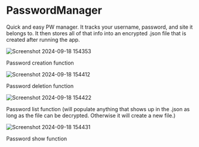 # PasswordManager

Quick and easy PW manager. It tracks your username, password, and site it belongs to. It then stores all of that info into an encrypted .json file that is created after running the app.


![Screenshot 2024-09-18 154353](https://github.com/user-attachments/assets/a6d26e05-c9c9-4f55-9fe0-c7c521b05468)

Password creation function

![Screenshot 2024-09-18 154412](https://github.com/user-attachments/assets/e9237666-f1c2-4369-83a4-3f3c2ee98f77)

Password deletion function

![Screenshot 2024-09-18 154422](https://github.com/user-attachments/assets/397e73cd-64a7-4701-93a2-4389bb5bae2d)

Password list function (will populate anything that shows up in the .json as long as the file can be decrypted. Otherwise it will create a new file.)

![Screenshot 2024-09-18 154431](https://github.com/user-attachments/assets/286ec70b-12a5-47f9-8187-209ee60f13e1)

Password show function
